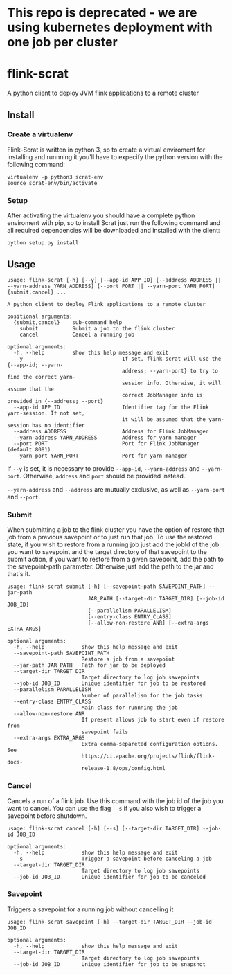 # This repo is deprecated - we are using kubernetes deployment with one job per cluster

# flink-scrat
A python client to deploy JVM flink applications to a remote cluster

## Install

### Create a virtualenv

Flink-Scrat is written in python 3, so to create a virtual enviroment for installing and runnning it you'll have to expecify the python version with the following command:
```
virtualenv -p python3 scrat-env
source scrat-env/bin/activate
```
### Setup

After activating the virtualenv you should have a complete python enviroment with pip, so to install Scrat just run the following command and all required dependencies will be downloaded and installed with the client:

```
python setup.py install
```

## Usage

```
usage: flink-scrat [-h] [--y] [--app-id APP_ID] [--address ADDRESS || --yarn-address YARN_ADDRESS] [--port PORT || --yarn-port YARN_PORT] {submit,cancel} ...

A python client to deploy Flink applications to a remote cluster

positional arguments:
  {submit,cancel}    sub-command help
    submit           Submit a job to the flink cluster
    cancel           Cancel a running job

optional arguments:
  -h, --help         show this help message and exit
  --y                                If set, flink-scrat will use the {--app-id; --yarn-
                                     address; --yarn-port} to try to find the correct yarn-
                                     session info. Otherwise, it will assume that the
                                     correct JobManager info is provided in {--address; --port}
  --app-id APP_ID                    Identifier tag for the Flink yarn-session. If not set,
                                     it will be assumed that the yarn-session has no identifier
  --address ADDRESS                  Address for Flink JobManager
  --yarn-address YARN_ADDRESS        Address for yarn manager
  --port PORT                        Port for Flink JobManager (default 8081)
  --yarn-port YARN_PORT              Port for yarn manager
```

If `--y` is set, it is necessary to provide `--app-id`, `--yarn-address` and `--yarn-port`. Otherwise, `address` and `port` should be provided instead.

`--yarn-address` and `--address` are mutually exclusive, as well as `--yarn-port` and `--port`.

### Submit

When submitting a job to the flink cluster you have the option of restore that job from a previous savepoint or to just run that job. To use the restored state, if you wish to restore from a running job just add the jobId of the job you want to savepoint and the target directory of that savepoint to the submit action, if you want to restore from a given savepoint, add the path to the savepoint-path parameter. Otherwise just add the path to the jar and that's it.

```
usage: flink-scrat submit [-h] [--savepoint-path SAVEPOINT_PATH] --jar-path
                          JAR_PATH [--target-dir TARGET_DIR] [--job-id JOB_ID]
                          [--parallelism PARALLELISM]
                          [--entry-class ENTRY_CLASS]
                          [--allow-non-restore ANR] [--extra-args EXTRA_ARGS]

optional arguments:
  -h, --help            show this help message and exit
  --savepoint-path SAVEPOINT_PATH
                        Restore a job from a savepoint
  --jar-path JAR_PATH   Path for jar to be deployed
  --target-dir TARGET_DIR
                        Target directory to log job savepoints
  --job-id JOB_ID       Unique identifier for job to be restored
  --parallelism PARALLELISM
                        Number of parallelism for the job tasks
  --entry-class ENTRY_CLASS
                        Main class for runnning the job
  --allow-non-restore ANR
                        If present allows job to start even if restore from
                        savepoint fails
  --extra-args EXTRA_ARGS
                        Extra comma-separeted configuration options. See
                        https://ci.apache.org/projects/flink/flink-docs-
                        release-1.8/ops/config.html
```
### Cancel

Cancels a run of a flink job. Use this command with the job id of the job you want to cancel. You can use the flag `--s` if you also wish to trigger a savepoint before shutdown.

```
usage: flink-scrat cancel [-h] [--s] [--target-dir TARGET_DIR] --job-id JOB_ID

optional arguments:
  -h, --help            show this help message and exit
  --s                   Trigger a savepoint before canceling a job
  --target-dir TARGET_DIR
                        Target directory to log job savepoints
  --job-id JOB_ID       Unique identifier for job to be canceled
```

### Savepoint

Triggers a savepoint for a running job without cancelling it

```
usage: flink-scrat savepoint [-h] --target-dir TARGET_DIR --job-id JOB_ID

optional arguments:
  -h, --help            show this help message and exit
  --target-dir TARGET_DIR
                        Target directory to log job savepoints
  --job-id JOB_ID       Unique identifier for job to be snapshot
```
